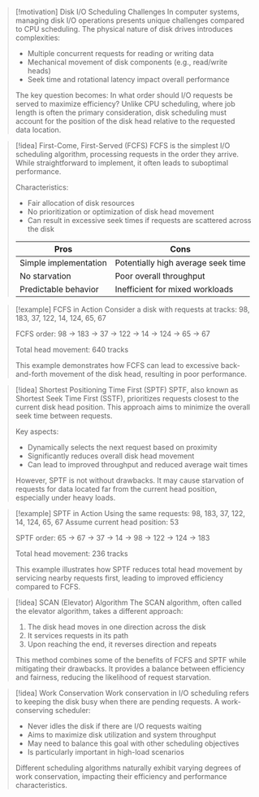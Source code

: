 > [!motivation] Disk I/O Scheduling Challenges
> In computer systems, managing disk I/O operations presents unique challenges compared to CPU scheduling. The physical nature of disk drives introduces complexities:
> 
> - Multiple concurrent requests for reading or writing data
> - Mechanical movement of disk components (e.g., read/write heads)
> - Seek time and rotational latency impact overall performance
> 
> The key question becomes: In what order should I/O requests be served to maximize efficiency? Unlike CPU scheduling, where job length is often the primary consideration, disk scheduling must account for the position of the disk head relative to the requested data location.

> [!idea] First-Come, First-Served (FCFS)
> FCFS is the simplest I/O scheduling algorithm, processing requests in the order they arrive. While straightforward to implement, it often leads to suboptimal performance.
> 
> Characteristics:
> - Fair allocation of disk resources
> - No prioritization or optimization of disk head movement
> - Can result in excessive seek times if requests are scattered across the disk
> 
> | Pros | Cons |
> |------|------|
> | Simple implementation | Potentially high average seek time |
> | No starvation | Poor overall throughput |
> | Predictable behavior | Inefficient for mixed workloads |

> [!example] FCFS in Action
> Consider a disk with requests at tracks: 98, 183, 37, 122, 14, 124, 65, 67
> 
> FCFS order: 98 → 183 → 37 → 122 → 14 → 124 → 65 → 67
> 
> Total head movement: 640 tracks
> 
> This example demonstrates how FCFS can lead to excessive back-and-forth movement of the disk head, resulting in poor performance.

> [!idea] Shortest Positioning Time First (SPTF)
> SPTF, also known as Shortest Seek Time First (SSTF), prioritizes requests closest to the current disk head position. This approach aims to minimize the overall seek time between requests.
> 
> Key aspects:
> - Dynamically selects the next request based on proximity
> - Significantly reduces overall disk head movement
> - Can lead to improved throughput and reduced average wait times
> 
> However, SPTF is not without drawbacks. It may cause starvation of requests for data located far from the current head position, especially under heavy loads.

> [!example] SPTF in Action
> Using the same requests: 98, 183, 37, 122, 14, 124, 65, 67
> Assume current head position: 53
> 
> SPTF order: 65 → 67 → 37 → 14 → 98 → 122 → 124 → 183
> 
> Total head movement: 236 tracks
> 
> This example illustrates how SPTF reduces total head movement by servicing nearby requests first, leading to improved efficiency compared to FCFS.

> [!idea] SCAN (Elevator) Algorithm
> The SCAN algorithm, often called the elevator algorithm, takes a different approach:
> 
> 1. The disk head moves in one direction across the disk
> 2. It services requests in its path
> 3. Upon reaching the end, it reverses direction and repeats
> 
> This method combines some of the benefits of FCFS and SPTF while mitigating their drawbacks. It provides a balance between efficiency and fairness, reducing the likelihood of request starvation.


> [!idea] Work Conservation
> Work conservation in I/O scheduling refers to keeping the disk busy when there are pending requests. A work-conserving scheduler:
> - Never idles the disk if there are I/O requests waiting
> - Aims to maximize disk utilization and system throughput
> - May need to balance this goal with other scheduling objectives
> - Is particularly important in high-load scenarios
> 
> Different scheduling algorithms naturally exhibit varying degrees of work conservation, impacting their efficiency and performance characteristics.
